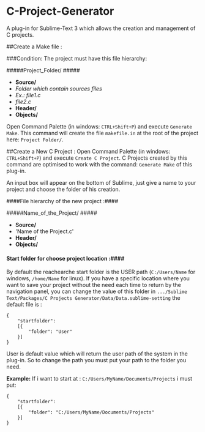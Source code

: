 C-Project-Generator
===================

A plug-in for Sublime-Text 3 which allows the creation and management of C projects.

##Create a Make file :

###Condition:
The project must have this file hierarchy:


#####Project\_Folder/ #####
*  __Source/__ 
 *  _Folder which contain sources files_
 * _Ex.: file1.c_
 * _file2.c_
*  __Header/__
*  __Objects/__



Open  Command Palette (in windows: `CTRL+Shift+P`) and  execute `Generate Make`.
This command will create the file `makefile.in` at the root of the project here: `Project Folder/`.

##Create a New C Project :
Open  Command Palette (in windows: `CTRL+Shift+P`) and  execute `Create C Project`. C Projects created by this command are optimised to work with the command: `Generate Make` of this plug-in.

An input box will appear on the bottom of Sublime, just give a name to your project and choose the folder of his creation.

####File hierarchy of the new project :####


#####Name\_of\_the\_Project/ #####
*  __Source/__ 
 *  'Name of the Project.c'
*  __Header/__
*  __Objects/__


#### Start folder for choose project location :####
By default the reachearche start folder is the USER path (`C:/Users/Name` for windows, `/home/Name` for linux). If you have a specific location where you want to save your project without the need each time to return by the navigation panel, you can  change the value of this folder in `.../Sublime Text/Packages/C Projects Generator/Data/Data.sublime-setting` the default file is :

	{
		"startfolder": 
		[{
			"folder": "User"
		}]
	}
	
	
User is default value which will return the user path of the system in the plug-in. So to change the path you must put your path to the folder you need.

__Example:__
If i want to start at : `C:/Users/MyName/Documents/Projects` i must put:


	{
		"startfolder": 
		[{
			"folder": "C:/Users/MyName/Documents/Projects"
		}]
	}
	

